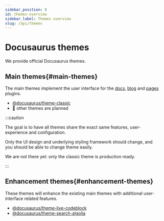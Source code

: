 ```yaml
---
sidebar_position: 0
id: themes-overview
sidebar_label: Themes overview
slug: /api/themes
---
```


# Docusaurus themes

We provide official Docusaurus themes.

## Main themes{#main-themes}

The main themes implement the user interface for the [docs](../plugins/plugin-content-docs.md), [blog](../plugins/plugin-content-blog.md) and [pages](../plugins/plugin-content-pages.md) plugins.

- [@docusaurus/theme-classic](./theme-classic.md)
- 🚧 other themes are planned

:::caution

The goal is to have all themes share the exact same features, user-experience and configuration.

Only the UI design and underlying styling framework should change, and you should be able to change theme easily.

We are not there yet: only the classic theme is production ready.

:::

## Enhancement themes{#enhancement-themes}

These themes will enhance the existing main themes with additional user-interface related features.

- [@docusaurus/theme-live-codeblock](./theme-live-codeblock.md)
- [@docusaurus/theme-search-algolia](./theme-search-algolia.md)
